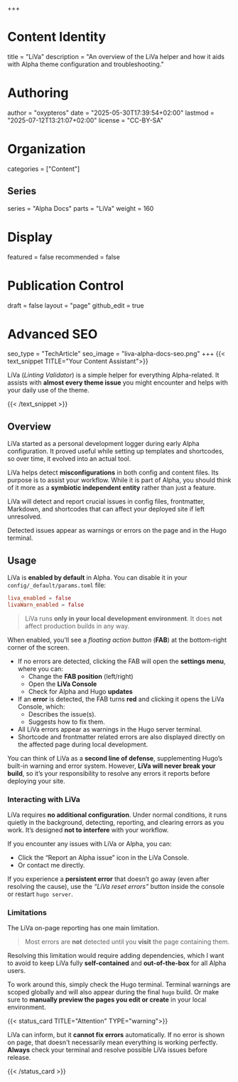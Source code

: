 +++
# Content Identity
title = "LiVa"
description = "An overview of the LiVa helper and how it aids with Alpha theme configuration and troubleshooting."

# Authoring
author = "oxypteros"
date = "2025-05-30T17:39:54+02:00"
lastmod = "2025-07-12T13:21:07+02:00"
license = "CC-BY-SA"

# Organization
categories = ["Content"]

## Series
series = "Alpha Docs"
parts = "LiVa"
weight = 160

# Display
featured = false
recommended = false

# Publication Control
draft = false
layout = "page"
github_edit = true

# Advanced SEO
seo_type = "TechArticle"
seo_image = "liva-alpha-docs-seo.png"
+++
{{< text_snippet TITLE="Your Content Assistant">}}

LiVa (*Linting Validator*) is a simple helper for everything Alpha-related. It assists with **almost every theme issue** you might encounter and helps with your daily use of the theme.

{{< /text_snippet >}}

## Overview

LiVa started as a personal development logger during early Alpha configuration. It proved useful while setting up templates and shortcodes, so over time, it evolved into an actual tool.

LiVa helps detect **misconfigurations** in both config and content files. Its purpose is to assist your workflow. While it is part of Alpha, you should think of it more as a **symbiotic independent entity** rather than just a feature.

LiVa will detect and report crucial issues in config files, frontmatter, Markdown, and shortcodes that can affect your deployed site if left unresolved.

Detected issues appear as warnings or errors on the page and in the Hugo terminal.

## Usage

LiVa is **enabled by default** in Alpha. You can disable it in your `config/_default/params.toml` file:

```toml
liva_enabled = false
livaWarn_enabled = false
```

> LiVa runs **only in your local development environment**. 
> It does **not** affect production builds in any way.

When enabled, you'll see a *floating action button* (**FAB**) at the bottom-right corner of the screen.
- If no errors are detected, clicking the FAB will open the **settings menu**, where you can:
  - Change the **FAB position** (left/right)
  - Open the **LiVa Console**
  - Check for Alpha and Hugo **updates**
- If an **error** is detected, the FAB turns **red** and clicking it opens the LiVa Console, which:
  - Describes the issue(s).
  - Suggests how to fix them.
- All LiVa errors appear as warnings in the Hugo server terminal.
- Shortcode and frontmatter related errors are also displayed directly on the affected page during local development.

You can think of LiVa as a **second line of defense**, supplementing Hugo’s built-in warning and error system.
However, **LiVa will never break your build**, so it’s your responsibility to resolve any errors it reports before deploying your site.

### Interacting with LiVa
LiVa requires **no additional configuration**. Under normal conditions, it runs quietly in the background, detecting, reporting, and clearing errors as you work. It’s designed **not to interfere** with your workflow.

If you encounter any issues with LiVa or Alpha, you can:
- Click the “Report an Alpha issue” icon in the LiVa Console.
- Or contact me directly.

If you experience a **persistent error** that doesn’t go away (even after resolving the cause), use the *“LiVa reset errors”* button inside the console or restart `hugo server`.

### Limitations
The LiVa on-page reporting has one main limitation.

> Most errors are **not** detected until you **visit** the page containing them.

Resolving this limitation would require adding dependencies, which I want to avoid to keep LiVa fully **self-contained** and **out-of-the-box** for all Alpha users.

To work around this, simply check the Hugo terminal. Terminal warnings are scoped globally and will also appear during the final `hugo` build.
Or  make sure to **manually preview the pages you edit or create** in your local environment.

{{< status_card TITLE="Attention" TYPE="warning">}}

LiVa can inform, but it **cannot fix errors** automatically.
If no error is shown on page, that doesn't necessarily mean everything is working perfectly. 
**Always** check your terminal and resolve possible LiVa issues before release.

{{< /status_card >}}



